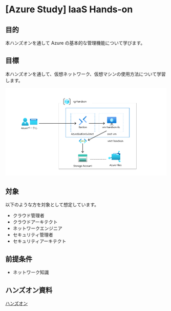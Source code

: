 # [Azure Study] IaaS Hands-on

## 目的

本ハンズオンを通して Azure の基本的な管理機能について学びます。

## 目標

本ハンズオンを通して、仮想ネットワーク、仮想マシンの使用方法について学習します。

![完成状態](/docs/images/ex00-0000-completed.png)

## 対象

以下のような方を対象として想定しています。

* クラウド管理者​
* クラウドアーキテクト​
* ネットワークエンジニア​
* セキュリティ管理者​
* セキュリティアーキテクト

## 前提条件

* ネットワーク知識

## ハンズオン資料
 [ハンズオン](/docs/exercise01.md)
